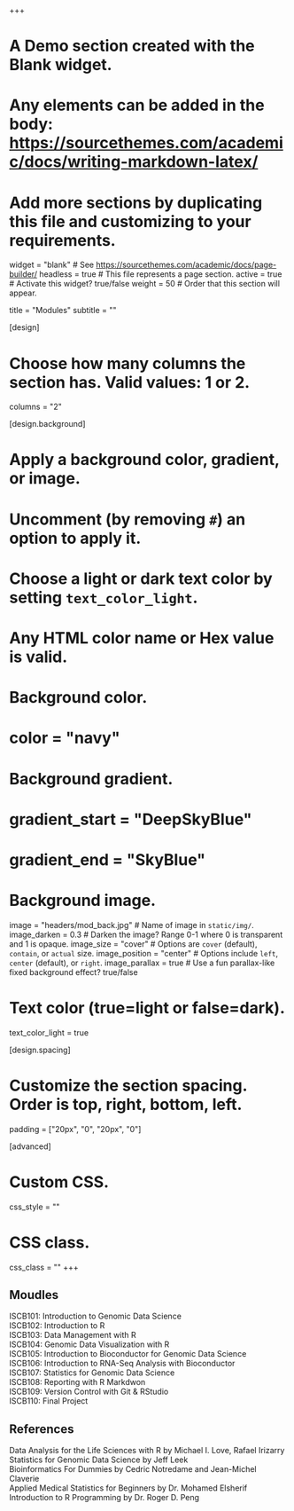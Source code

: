 +++
# A Demo section created with the Blank widget.
# Any elements can be added in the body: https://sourcethemes.com/academic/docs/writing-markdown-latex/
# Add more sections by duplicating this file and customizing to your requirements.

widget = "blank"  # See https://sourcethemes.com/academic/docs/page-builder/
headless = true  # This file represents a page section.
active = true  # Activate this widget? true/false
weight = 50 # Order that this section will appear.

title = "Modules"
subtitle = ""

[design]
  # Choose how many columns the section has. Valid values: 1 or 2.
  columns = "2"

[design.background]
  # Apply a background color, gradient, or image.
  #   Uncomment (by removing `#`) an option to apply it.
  #   Choose a light or dark text color by setting `text_color_light`.
  #   Any HTML color name or Hex value is valid.

  # Background color.
  # color = "navy"

  # Background gradient.
  # gradient_start = "DeepSkyBlue"
  # gradient_end = "SkyBlue"

  # Background image.
  image = "headers/mod_back.jpg"  # Name of image in `static/img/`.
  image_darken = 0.3  # Darken the image? Range 0-1 where 0 is transparent and 1 is opaque.
  image_size = "cover"  #  Options are `cover` (default), `contain`, or `actual` size.
  image_position = "center"  # Options include `left`, `center` (default), or `right`.
  image_parallax = true  # Use a fun parallax-like fixed background effect? true/false

  # Text color (true=light or false=dark).
  text_color_light = true

[design.spacing]
  # Customize the section spacing. Order is top, right, bottom, left.
  padding = ["20px", "0", "20px", "0"]

[advanced]
 # Custom CSS.
 css_style = ""

 # CSS class.
 css_class = ""
+++

## Moudles
ISCB101: Introduction to Genomic Data Science<br>
ISCB102: Introduction to R<br>
ISCB103: Data Management with R<br>
ISCB104: Genomic Data Visualization with R<br>
ISCB105: Introduction to Bioconductor for Genomic Data Science<br>
ISCB106: Introduction to RNA-Seq Analysis with Bioconductor<br>
ISCB107: Statistics for Genomic Data Science<br>
ISCB108: Reporting with R Markdwon<br>
ISCB109: Version Control with Git & RStudio<br>
ISCB110: Final Project


## References
Data Analysis for the Life Sciences with R by Michael I. Love, Rafael Irizarry <br>
Statistics for Genomic Data Science by Jeff Leek<br>
Bioinformatics For Dummies by  Cedric Notredame and Jean-Michel Claverie<br>
Applied Medical Statistics for Beginners by Dr. Mohamed Elsherif <br>
Introduction to R Programming by Dr. Roger D. Peng <br>
